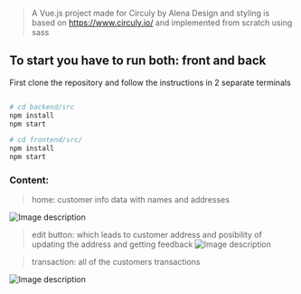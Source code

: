 > A Vue.js project made for Circuly by Alena
Design and styling is based on https://www.circuly.io/ and implemented from scratch using sass 


## To start you have to run both: front and back

First clone the repository and follow the instructions in 2 separate terminals

``` bash

# cd backend/src
npm install
npm start

# cd frontend/src/
npm install
npm start

````
### Content: 
> home: customer info data with names and addresses

![Image description](https://i.ibb.co/CWBhBZ7/Screenshot-2020-04-09-at-16-45-31.png)

> edit button: which leads to customer address and posibility of updating the address and getting feedback
![Image description](https://i.ibb.co/89kqmdD/Screenshot-2020-04-09-at-16-45-55.png)

> transaction: all of the customers transactions

![Image description](https://i.ibb.co/kGDzvkH/Screenshot-2020-04-09-at-16-45-44.png)
